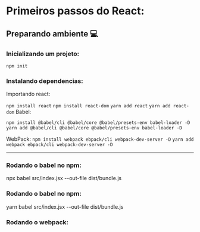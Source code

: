 # Primeiros passos do React:

##  Preparando ambiente 💻

### Inicializando um projeto:
`npm init`

### Instalando dependencias:
Importando react:

```npm install react``` 
```npm install react-dom```
```yarn add react``` 
```yarn add react-dom```
Babel:

`npm install @babel/cli @babel/core @babel/presets-env babel-loader -D`
`yarn add @babel/cli @babel/core @babel/presets-env babel-loader -D`

WebPack: 
`npm install webpack ebpack/cli webpack-dev-server -D`
`yarn add webpack ebpack/cli webpack-dev-server -D`

---

### Rodando o babel no npm:
npx babel src/index.jsx --out-file dist/bundle.js
### Rodando o babel no npm:
yarn babel src/index.jsx --out-file dist/bundle.js

### Rodando o webpack:
